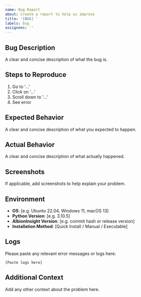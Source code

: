 ```yaml
---
name: Bug Report
about: Create a report to help us improve
title: '[BUG] '
labels: bug
assignees: ''
---
```


## Bug Description
A clear and concise description of what the bug is.

## Steps to Reproduce
1. Go to '...'
2. Click on '...'
3. Scroll down to '...'
4. See error

## Expected Behavior
A clear and concise description of what you expected to happen.

## Actual Behavior
A clear and concise description of what actually happened.

## Screenshots
If applicable, add screenshots to help explain your problem.

## Environment
- **OS**: [e.g. Ubuntu 22.04, Windows 11, macOS 13]
- **Python Version**: [e.g. 3.10.5]
- **AlbionInsight Version**: [e.g. commit hash or release version]
- **Installation Method**: [Quick Install / Manual / Executable]

## Logs
Please paste any relevant error messages or logs here:
```
[Paste logs here]
```

## Additional Context
Add any other context about the problem here.

